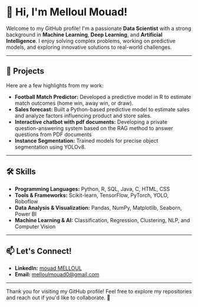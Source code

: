 # 👋 Hi, I'm Melloul Mouad!

Welcome to my GitHub profile! I'm a passionate **Data Scientist** with a strong background in **Machine Learning**, **Deep Learning**, and **Artificial Intelligence**. I enjoy solving complex problems, working on predictive models, and exploring innovative solutions to real-world challenges.

---

## 📂 Projects
Here are a few highlights from my work:
- **Football Match Predictor:** Developed a predictive model in R to estimate match outcomes (home win, away win, or draw).
- **Sales forecast:** Built a Python-based predictive model to estimate sales and analyze factors influencing product and store sales.
- **Interactive chatbot with pdf documents:** Developing a private question-answering system based on the RAG method to answer questions from PDF documents
- **Instance Segmentation:** Trained models for precise object segmentation using YOLOv8.

---

## 🛠️ Skills
- **Programming Languages:** Python, R, SQL, Java, C, HTML, CSS
- **Tools & Frameworks:** Scikit-learn, TensorFlow, PyTorch, YOLO, Roboflow
- **Data Analysis & Visualization:** Pandas, NumPy, Matplotlib, Seaborn, Power BI
- **Machine Learning & AI:** Classification, Regression, Clustering, NLP, and Computer Vision

---

## 📫 Let's Connect!
- **LinkedIn:** [mouad MELLOUL](https://www.linkedin.com/in/mouad-melloul-b42283294/)
- **Email:** [melloulmouad0@gmail.com](mailto:melloulmouad0@gmail.com)
---

Thank you for visiting my GitHub profile! Feel free to explore my repositories and reach out if you'd like to collaborate. 🚀
